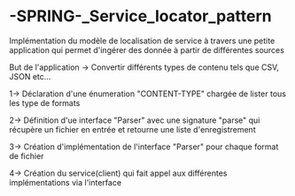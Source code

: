# -SPRING-_Service_locator_pattern

Implémentation du modèle de localisation de service à travers une petite application
qui permet d'ingérer des donnée à partir de différentes sources

But de l'application -> Convertir différents types de contenu tels que  CSV, JSON etc...

1-> Déclaration d'une énumeration "CONTENT-TYPE" chargée de lister tous les type de formats


2-> Définition d'ue interface "Parser" avec une signature "parse" qui récupère un fichier en entrée
et retourne une liste d'enregistrement


3-> Création d'implémentation de l'interface "Parser" pour chaque format de fichier


4-> Création du service(client) qui fait appel aux différentes implémentations via l'interface
